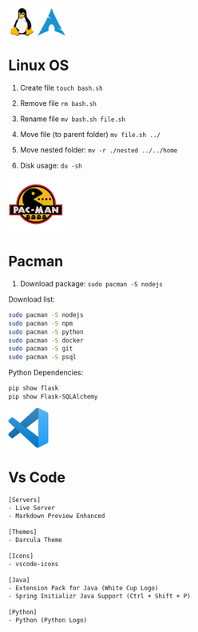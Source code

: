 
<img src='../../images/tux.png' width='55'/>
<img src='../../images/arch.png' width='55'/>

# Linux OS
1. Create file `touch bash.sh`
2. Remove file `rm bash.sh`
3. Rename file `mv bash.sh file.sh`
4. Move file (to parent folder) `mv file.sh ../`
5. Move nested folder: `mv -r ./nested ../../home`

6. Disk usage: `du -sh` 

<img src='../../images/pacman.png' width='110'/>

# Pacman
1. Download package: `sudo pacman -S nodejs`

Download list:
```sh
sudo pacman -S nodejs
sudo pacman -S npm
sudo pacman -S python
sudo pacman -S docker
sudo pacman -S git
sudo pacman -S psql
```

Python Dependencies:
```sh
pip show flask
pip show Flask-SQLAlchemy
```

<img src='../../images/codeoss.png' width='80'/>

# Vs Code
```
[Servers]
- Live Server
- Markdown Preview Enhanced

[Themes]
- Darcula Theme

[Icons]
- vscode-icons

[Java]
- Extension Pack for Java (White Cup Logo)
- Spring Initializr Java Support (Ctrl + Shift + P)

[Python]
- Python (Python Logo)
```